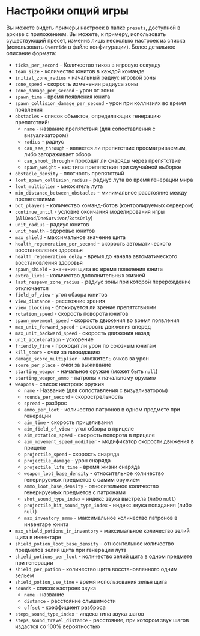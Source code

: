 # Настройки опций игры

Вы можете видеть примеры настроек в папке `presets`, доступной в архиве с приложением.
Вы можете, к примеру, использовать существующий пресет, изменив лишь несколько настроек из списка
(использовать `Override` в файле конфигурации).
Более детальное описание формата:

- `ticks_per_second` - Количество тиков в игровую секунду
- `team_size` - количество юнитов в каждой команде
- `initial_zone_radius` - начальный радиус игровой зоны
- `zone_speed` - скорость изменения радиуса зоны
- `zone_damage_per_second` - урон от зоны
- `spawn_time` - время появления юнита
- `spawn_collision_damage_per_second` - урон при коллизиях во время появления
- `obstacles` - список объектов, определяющих генерацию препятствий:
  - `name` - название препятствия (для сопоставления с визуализатором)
  - `radius` - радиус
  - `can_see_through` - является ли препятствие просматриваемым, либо загораживает обзор
  - `can_shoot_through` - проходят ли снаряды через препятствие
  - `spawn_weight` - вес типа препятствия при случайной выборке
- `obstacle_density` - плотность препятствий
- `loot_spawn_collision_radius` - радиус лута во время генерации мира
- `loot_multiplier` - множитель лута
- `min_distance_between_obstacles` - минимальное расстояние между препятствиями
- `bot_players` - количество команд-ботов (контролируемых сервером)
- `continue_until` - условие окончания моделирования игры (`AllDead`/`OneSurvivor`/`BotsOnly`)
- `unit_radius` - радиус юнитов
- `unit_health` - здоровье юнитов
- `max_shield` - максимальное значение щита
- `health_regeneration_per_second` - скорость автоматического восстановления здоровья
- `health_regeneration_delay` - время до начала автоматического восстановления здоровья
- `spawn_shield` - значения щита во время появления юнита
- `extra_lives` - количество дополнительных жизней
- `last_respawn_zone_radius` - радиус зоны при которой перерождение отключается
- `field_of_view` - угол обзора юнитов
- `view_distance` - расстояние зрения
- `view_blocking` - блокируется ли зрение препятствиями
- `rotation_speed` - скорость поворота юнитов
- `spawn_movement_speed` - скорость движения во время появления
- `max_unit_forward_speed` - скорость движения вперед
- `max_unit_backward_speed` - скорость движения назад
- `unit_acceleration` - ускорение
- `friendly_fire` - проходит ли урон по союзным юнитам
- `kill_score` - очки за ликвидацию
- `damage_score_multiplier` - множитель очков за урон
- `score_per_place` - очки за выживание
- `starting_weapon` - начальное оружие (может быть `null`)
- `starting_weapon_ammo` - патроны к начальному оружию
- `weapons` - список настроек оружия
  - `name` - Название (для сопоставления с визуализатором)
  - `rounds_per_second` - скорострельность
  - `spread` - разброс
  - `ammo_per_loot` - количество патронов в одном предмете при генерации
  - `aim_time` - скорость прицеливания
  - `aim_field_of_view` - угол обзора в прицеле
  - `aim_rotation_speed` - скорость поворота в прицеле
  - `aim_movement_speed_modifier` - модификатор скорости движения в прицеле
  - `projectile_speed` - скорость снаряда
  - `projectile_damage` - урон снаряда
  - `projectile_life_time` - время жизни снаряда
  - `weapon_loot_base_density` - относительное количество генерируемых предметов с самим оружием
  - `ammo_loot_base_density` - относительное количество генерируемых предметов с патронами
  - `shot_sound_type_index` - индекс звука выстрела (либо `null`)
  - `projectile_hit_sound_type_index` - индекс звука попадания (либо `null`)
  - `max_inventory_ammo` - максимальное количество патронов в инвентаре юнита
- `max_shield_potions_in_inventory` - максимальное количество зелий щита в инвентаре
- `shield_potion_loot_base_density` - относительное количество предметов зелий щита при генерации лута
- `shield_potions_per_loot` - количество зелий щита в одном предмете при генерации
- `shield_per_potion` - количество щита восстановленного одним зельем
- `shield_potion_use_time` - время использования зелья щита
- `sounds` - список настроек звука
  - `name` - название
  - `distance` - расстояние слышимости
  - `offset` - коэффициент разброса
- `steps_sound_type_index` - индекс типа звука шагов
- `steps_sound_travel_distance` - расстояние, при котором звук шагов издастся со 100% вероятностью
